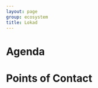 ```yaml
---
layout: page
group: ecosystem
title: Lokad
---
```



Agenda
======


Points of Contact
=================

